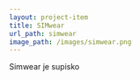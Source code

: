 ```yaml
---
layout: project-item
title: SIMwear
url_path: simwear
image_path: /images/simwear.png
---
```


Simwear je supisko